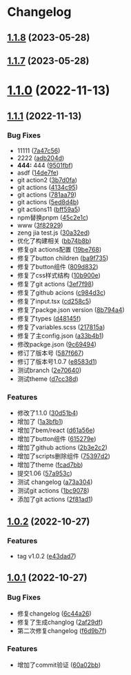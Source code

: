 # Changelog

## [1.1.8](https://github.com/ivan-My/ashe-design/compare/v1.1.7...v1.1.8) (2023-05-28)

## [1.1.7](https://github.com/ivan-My/ashe-design/compare/v1.1.6...v1.1.7) (2023-05-28)

# [1.1.0](https://github.com/ivan-My/ashe-design/compare/v1.1.1...v1.1.0) (2022-11-13)



## [1.1.1](https://github.com/ivan-My/ashe-design/compare/v1.0.2...v1.1.1) (2022-11-13)


### Bug Fixes

* 11111 ([7a47c56](https://github.com/ivan-My/ashe-design/commit/7a47c56060ad7c08f43b0fb331676b059ed64e97))
* 2222 ([adb204d](https://github.com/ivan-My/ashe-design/commit/adb204dfb80d5eacc31e42c3a8392b027655dc07))
* **444:** 444 ([9501fbf](https://github.com/ivan-My/ashe-design/commit/9501fbffdca220a64baff1532528d8dfa387cf5f))
* asdf ([14de7fe](https://github.com/ivan-My/ashe-design/commit/14de7fe6e29d32aa7f2d62d548a012bde6c8e79c))
* git action2 ([3b7d0fa](https://github.com/ivan-My/ashe-design/commit/3b7d0fa52fcd9ebd81c4325ee7e33c6ba774550e))
* git actions ([4134c95](https://github.com/ivan-My/ashe-design/commit/4134c951022a532da413918516ac997482c0df8f))
* git actions ([781aa79](https://github.com/ivan-My/ashe-design/commit/781aa79a56916054c9c9fe9242675561898d03a3))
* git actions ([5ed8d4b](https://github.com/ivan-My/ashe-design/commit/5ed8d4bdcb7874e8025d6382a956ce890cf0d86e))
* git actions11 ([bff59a5](https://github.com/ivan-My/ashe-design/commit/bff59a5402fc40c7b8705615646d7056620cafb9))
* npm替换pnpm ([45c2e1c](https://github.com/ivan-My/ashe-design/commit/45c2e1cc247c489de867bbd987720e374ff19e3d))
* www ([3f82929](https://github.com/ivan-My/ashe-design/commit/3f82929d4c127207e4d3ed0e34e7fc9a78991f01))
* zeng jia test.js ([30a32ed](https://github.com/ivan-My/ashe-design/commit/30a32ed87bf10ed3f51f13e48b7b3440cb8e4aa1))
* 优化了构建相关 ([bb74b8b](https://github.com/ivan-My/ashe-design/commit/bb74b8b8da767acaf735350280625608df3f7431))
* 修复git actions配置 ([19be768](https://github.com/ivan-My/ashe-design/commit/19be768f7c888c5109ae9bab1e53773dbb6d1de0))
* 修复了button children ([ba9f735](https://github.com/ivan-My/ashe-design/commit/ba9f7351f4f7a2a3e6d24885019f5c7683a33c38))
* 修复了button组件 ([809d832](https://github.com/ivan-My/ashe-design/commit/809d8320607fb745a18906c3823064b645ad07de))
* 修复了css样式结构 ([10b900e](https://github.com/ivan-My/ashe-design/commit/10b900eebf13a0caae68cfbf4bf04ea88633f039))
* 修复了git actions ([3ef7f98](https://github.com/ivan-My/ashe-design/commit/3ef7f988fd5e9abb2ed34ba9bac3102b793564b1))
* 修复了github acions ([c984d3c](https://github.com/ivan-My/ashe-design/commit/c984d3c6753f168d483b943ca86eba94da564e49))
* 修复了input.tsx ([cd258c5](https://github.com/ivan-My/ashe-design/commit/cd258c55f460ddae9e5800e1410095080486c9b3))
* 修复了packge.json version ([8b794a4](https://github.com/ivan-My/ashe-design/commit/8b794a4ed95693d3d2d2916eca0854eeffbb73ba))
* 修复了types ([d48145f](https://github.com/ivan-My/ashe-design/commit/d48145ff82068827ef2ea565db4a36dd122108f8))
* 修复了variables.scss ([217815a](https://github.com/ivan-My/ashe-design/commit/217815a64c44efb6cc70806889503de4a15f3f1e))
* 修复了主config.json ([a33b4b1](https://github.com/ivan-My/ashe-design/commit/a33b4b18ce19731b0ebcef76c9b2ddd46558e7c5))
* 修改packge.json ([9c69494](https://github.com/ivan-My/ashe-design/commit/9c694948bcb0584eba16bc00188d301648947b71))
* 修订了版本号 ([587f667](https://github.com/ivan-My/ashe-design/commit/587f6676779be0fd6cdceabe662c8460ec7bb754))
* 修订了版本号1.0.7 ([e8583d1](https://github.com/ivan-My/ashe-design/commit/e8583d1991b4363b8c62cf72253048c36a6b8d2b))
* 测试branch ([2e70640](https://github.com/ivan-My/ashe-design/commit/2e706401f720cfc37328022921f030ca33fffc5a))
* 测试theme ([d7cc38d](https://github.com/ivan-My/ashe-design/commit/d7cc38d0cf8cea4c864d551e3ce0daea5a1d0bfb))


### Features

* 修改了1.1.0 ([30d51b4](https://github.com/ivan-My/ashe-design/commit/30d51b4cb0ca7a469807b65a1205e473ae1524aa))
* 增加了 ([1a3bfb1](https://github.com/ivan-My/ashe-design/commit/1a3bfb1991ddf9d9216579a8eada1697b134944e))
* 增加了bem/react ([d61a56e](https://github.com/ivan-My/ashe-design/commit/d61a56ef0dace2204fdff28c9e15cac46cf88598))
* 增加了button组件 ([615279e](https://github.com/ivan-My/ashe-design/commit/615279ec172eb41880ca1251ebaea93f156830e3))
* 增加了github actions ([2b3e2c2](https://github.com/ivan-My/ashe-design/commit/2b3e2c29ac6c666b92de39cd88bcee7a5f1e26d9))
* 增加了scripts删除组件 ([75397d2](https://github.com/ivan-My/ashe-design/commit/75397d2f5fc16fe4feef2a677bf8a163103270f3))
* 增加了theme ([fcad7bb](https://github.com/ivan-My/ashe-design/commit/fcad7bbd6f4f2755909ff2473e525129d6de2a4d))
* 提交1.06 ([57a953c](https://github.com/ivan-My/ashe-design/commit/57a953cd22a5ce9adf7d685f1e908cda4d64854c))
* 测试 changelog ([a73a304](https://github.com/ivan-My/ashe-design/commit/a73a30480d742f6fbe09221afb9ec8ae512d9508))
* 测试git actions ([1bc9078](https://github.com/ivan-My/ashe-design/commit/1bc907848eea55243c2b4c6af48e6a36753e39c7))
* 添加了git actions ([2f81ad1](https://github.com/ivan-My/ashe-design/commit/2f81ad16185e0e01f5eb2ea6f77ed88ef64cc967))



## [1.0.2](https://github.com/ivan-My/ashe-design/compare/v1.0.1...v1.0.2) (2022-10-27)


### Features

* tag v1.0.2 ([e43dad7](https://github.com/ivan-My/ashe-design/commit/e43dad7e150eba3014ffd4fdfd74abf4236d4a62))



## [1.0.1](https://github.com/ivan-My/ashe-design/compare/6c44a266495c7db6febb0ad20f1ef28582a4a044...v1.0.1) (2022-10-27)


### Bug Fixes

* 修复changelog ([6c44a26](https://github.com/ivan-My/ashe-design/commit/6c44a266495c7db6febb0ad20f1ef28582a4a044))
* 修复了生成changlog ([2af29df](https://github.com/ivan-My/ashe-design/commit/2af29df0db2b6454216b028aef4fd75d8a292dc6))
* 第二次修复changelog ([f6d9b7f](https://github.com/ivan-My/ashe-design/commit/f6d9b7fa9880a33eeb7c7613923c0384a99bb28c))


### Features

* 增加了commit验证 ([60a02bb](https://github.com/ivan-My/ashe-design/commit/60a02bbc79778a4d5108ed5815d7923857466d5e))